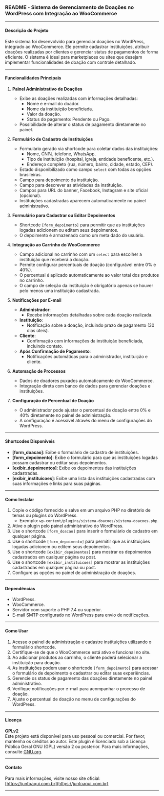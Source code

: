 ### README - Sistema de Gerenciamento de Doações no WordPress com Integração ao WooCommerce

---

#### **Descrição do Projeto**  
Este sistema foi desenvolvido para gerenciar doações no WordPress, integrado ao WooCommerce. Ele permite cadastrar instituições, atribuir doações realizadas por clientes e gerenciar status de pagamentos de forma eficiente. O sistema é ideal para marketplaces ou sites que desejam implementar funcionalidades de doação com controle detalhado.

---

#### **Funcionalidades Principais**

1. **Painel Administrativo de Doações**  
   - Exibe as doações realizadas com informações detalhadas:
     - Nome e e-mail do doador.
     - Nome da instituição beneficiada.
     - Valor da doação.
     - Status do pagamento: Pendente ou Pago.
   - Possibilidade de alterar o status de pagamento diretamente no painel.

2. **Formulário de Cadastro de Instituições**  
   - Formulário gerado via shortcode para coletar dados das instituições:
     - Nome, CNPJ, telefone, WhatsApp.
     - Tipo de instituição (hospital, igreja, entidade beneficente, etc.).
     - Endereço completo (rua, número, bairro, cidade, estado, CEP).
   - Estado disponibilizado como campo `select` com todas as opções brasileiras.
   - Campo para depoimento da instituição.
   - Campo para descrever as atividades da instituição.
   - Campos para URL do banner, Facebook, Instagram e site oficial (opcional).
   - Instituições cadastradas aparecem automaticamente no painel administrativo.

3. **Formulário para Cadastrar ou Editar Depoimentos**  
   - Shortcode `[form_depoimento]` para permitir que as instituições logadas adicionem ou editem seus depoimentos.
   - O depoimento é armazenado como um meta dado do usuário.

4. **Integração ao Carrinho do WooCommerce**  
   - Campo adicional no carrinho com um `select` para escolher a instituição que receberá a doação.
   - Permite configurar percentuais de doação (configurável entre 0% e 40%).
   - O percentual é aplicado automaticamente ao valor total dos produtos no carrinho.
   - O campo de seleção da instituição é obrigatório apenas se houver pelo menos uma instituição cadastrada.

5. **Notificações por E-mail**  
   - **Administrador**:
     - Recebe informações detalhadas sobre cada doação realizada.
   - **Instituição**:
     - Notificação sobre a doação, incluindo prazo de pagamento (30 dias úteis).
   - **Cliente**:
     - Confirmação com informações da instituição beneficiada, incluindo contato.
   - **Após Confirmação de Pagamento**:
     - Notificações automáticas para o administrador, instituição e cliente.

6. **Automação de Processos**  
   - Dados de doadores puxados automaticamente do WooCommerce.
   - Integração direta com banco de dados para gerenciar doações e instituições.

7. **Configuração de Percentual de Doação**  
   - O administrador pode ajustar o percentual de doação entre 0% e 40% diretamente no painel de administração.
   - A configuração é acessível através do menu de configurações do WordPress.

---

#### **Shortcodes Disponíveis**

- **[form_doacao]**: Exibe o formulário de cadastro de instituições.
- **[form_depoimento]**: Exibe o formulário para que as instituições logadas possam cadastrar ou editar seus depoimentos.
- **[exibir_depoimentos]**: Exibe os depoimentos das instituições cadastradas.
- **[exibir_instituicoes]**: Exibe uma lista das instituições cadastradas com suas informações e links para suas páginas.

---

#### **Como Instalar**

1. Copie o código fornecido e salve em um arquivo PHP no diretório de temas ou plugins do WordPress.
   - Exemplo: `wp-content/plugins/sistema-doacoes/sistema-doacoes.php`.
2. Ative o plugin pelo painel administrativo do WordPress.
3. Use o shortcode `[form_doacao]` para inserir o formulário de cadastro em qualquer página.
4. Use o shortcode `[form_depoimento]` para permitir que as instituições logadas adicionem ou editem seus depoimentos.
5. Use o shortcode `[exibir_depoimentos]` para mostrar os depoimentos cadastrados em qualquer página ou post.
6. Use o shortcode `[exibir_instituicoes]` para mostrar as instituições cadastradas em qualquer página ou post.
7. Configure as opções no painel de administração de doações.

---

#### **Dependências**
- WordPress.
- WooCommerce.
- Servidor com suporte a PHP 7.4 ou superior.
- E-mail SMTP configurado no WordPress para envio de notificações.

---

#### **Como Usar**

1. Acesse o painel de administração e cadastre instituições utilizando o formulário shortcode.  
2. Certifique-se de que o WooCommerce está ativo e funcional no site.  
3. Ao adicionar produtos ao carrinho, o cliente poderá selecionar a instituição para doação.  
4. As instituições podem usar o shortcode `[form_depoimento]` para acessar o formulário de depoimento e cadastrar ou editar suas experiências.  
5. Gerencie os status de pagamento das doações diretamente no painel administrativo.  
6. Verifique notificações por e-mail para acompanhar o processo de doação.
7. Ajuste o percentual de doação no menu de configurações do WordPress.

---

#### **Licença**  
**GPLv2**  
Este projeto está disponível para uso pessoal ou comercial. Por favor, mantenha os créditos ao autor. Este plugin é licenciado sob a Licença Pública Geral GNU (GPL) versão 2 ou posterior. Para mais informações, consulte [GNU.org](https://www.gnu.org/licenses/gpl-2.0.html).

---

#### **Contato**  
Para mais informações, visite nosso site oficial:  
[https://juntoaqui.com.br](https://juntoaqui.com.br)

---
